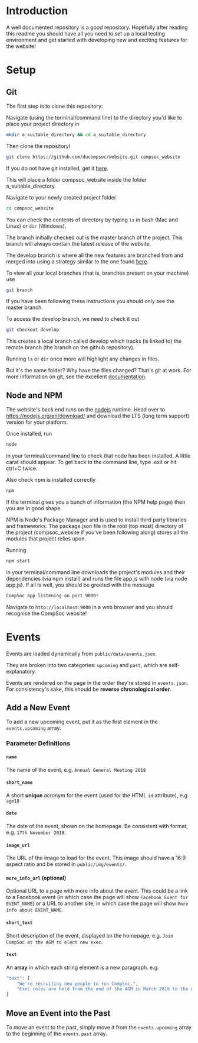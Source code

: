 # Introduction

A well documented repository is a good repository. Hopefully after reading this readme you should have all you need to set up a local testing environment and get started with developing new and exciting features for the website!

# Setup

## Git

The first step is to clone this repository:

Navigate (using the terminal/command line) to the directory you'd like to place your project directory in
```bash
mkdir a_suitable_directory && cd a_suitable_directory
```

Then clone the repository!
```bash
git clone https://github.com/ducompsoc/website.git compsoc_website
```

If you do not have git installed, get it [here](https://git-scm.com/downloads).

This will place a folder compsoc_website inside the folder a_suitable_directory.

Navigate to your newly created project folder
```bash
cd compsoc_website
```

You can check the contents of directory by typing `ls` in bash (Mac and Linux) or `dir` (Windows).

The branch initially checked out is the master branch of the project. This branch will always contain the latest release of the website.

The develop branch is where all the new features are branched from and merged into using a strategy similar to the one found [here](http://nvie.com/posts/a-successful-git-branching-model/).

To view all your local branches (that is, branches present on your machine) use
```bash
git branch
```

If you have been following these instructions you should only see the master branch.

To access the develop branch, we need to check it out
```bash
git checkout develop
```

This creates a local branch called develop which tracks (is linked to) the remote branch (the branch on the github repository).

Running `ls` or `dir` once more will highlight any changes in files.

But it's the same folder? Why have the files changed? That's git at work. For more information on git, see the excellent [documentation](https://git-scm.com/doc).

## Node and NPM

The website's back end runs on the [nodejs](https://nodejs.org/en/) runtime. Head over to https://nodejs.org/en/download/ and download the LTS (long term support) version for your platform.

Once installed, run
```bash
node
```
in your terminal/command line to check that node has been installed. A little carat should appear. To get back to the command line, type .exit or hit ctrl+C twice.

Also check npm is installed correctly
```bash
npm
```
If the terminal gives you a bunch of information (the NPM help page) then you are in good shape.

NPM is Node's Package Manager and is used to install third party libraries and frameworks. The package.json file in the root (top most) directory of the project (compsoc_website if you've been following along) stores all the modules that project relies upon.

Running
```bash
npm start
```
in your terminal/command line downloads the project's modules and their dependencies (via npm install) and runs the file app.js with node (via node app.js). If all is well, you should be greeted with the message
```bash
CompSoc app listening on port 9000!
```

Navigate to `http://localhost:9000` in a web browser and you should recognise the CompSoc website!

# Events
Events are loaded dynamically from `public/data/events.json`.

They are broken into two categories: `upcoming` and `past`, which are self-explanatory.

Events are rendered on the page in the order they're stored in `events.json`. For consistency's sake, this should be **reverse chronological order**.

## Add a New Event
To add a new upcoming event, put it as the first element in the `events.upcoming` array.

### Parameter Definitions

#### `name`
The name of the event, e.g. `Annual General Meeting 2018`

#### `short_name`
A short **unique** acronym for the event (used for the HTML `id` attribute), e.g. `agm18`

#### `date`
The date of the event, shown on the homepage. Be consistent with format, e.g. `17th November 2018`.

#### `image_url`
The URL of the image to load for the event. This image should have a 16:9 aspect ratio and be stored in `public/img/events/`.

#### `more_info_url` (optional)
Optional URL to a page with more info about the event. This could be a link to a Facebook event (in which case the page will show `Facebook Event for EVENT_NAME`) or a URL to another site, in which case the page will show `More info about EVENT_NAME`.

#### `short_text`
Short description of the event, displayed on the homepage, e.g. `Join CompSoc at the AGM to elect new exec`.

#### `text`
An **array** in which each string element is a new paragraph. e.g.
```javascript
"text": [
    "We're recruiting new people to run CompSoc.",
    "Exec roles are held from the end of the AGM in March 2018 to the end of the AGM in March 2019."
]
```

## Move an Event into the Past
To move an event to the past, simply move it from the `events.upcoming` array to the beginning of the `events.past` array.
